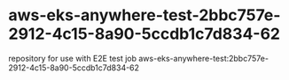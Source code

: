 # aws-eks-anywhere-test-2bbc757e-2912-4c15-8a90-5ccdb1c7d834-62
repository for use with E2E test job aws-eks-anywhere-test:2bbc757e-2912-4c15-8a90-5ccdb1c7d834-62
